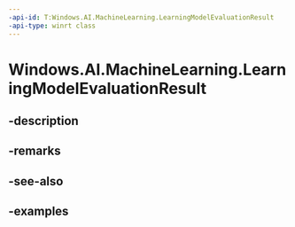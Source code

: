 ```yaml
---
-api-id: T:Windows.AI.MachineLearning.LearningModelEvaluationResult
-api-type: winrt class
---
```


<!-- Class syntax.
public class LearningModelEvaluationResult 
-->

# Windows.AI.MachineLearning.LearningModelEvaluationResult

## -description

## -remarks

## -see-also

## -examples

